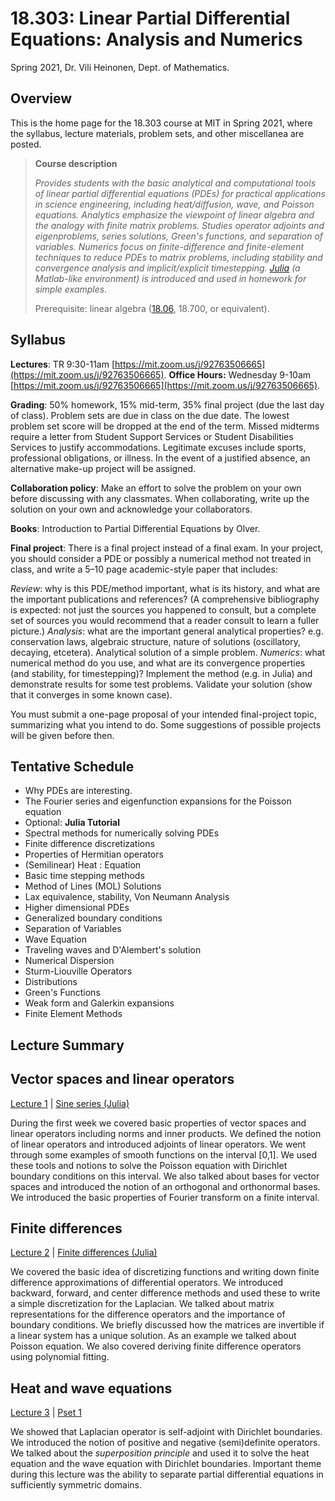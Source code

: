 # 18.303: Linear Partial Differential Equations: Analysis and Numerics

Spring 2021, Dr. Vili Heinonen, Dept. of Mathematics.

Overview
--------

This is the home page for the 18.303 course at MIT in Spring 2021, where the syllabus, lecture materials, problem sets, and other miscellanea are posted.

> **Course description**
>
> _Provides students with the basic analytical and computational tools of linear partial differential equations (PDEs) for practical applications in science engineering, including heat/diffusion, wave, and Poisson equations. Analytics emphasize the viewpoint of linear algebra and the analogy with finite matrix problems. Studies operator adjoints and eigenproblems, series solutions, Green's functions, and separation of variables. Numerics focus on finite-difference and finite-element techniques to reduce PDEs to matrix problems, including stability and convergence analysis and implicit/explicit timestepping. [Julia](http://julialang.org/) (a Matlab-like environment) is introduced and used in homework for simple examples._
>
> Prerequisite: linear algebra ([18.06](http://web.mit.edu/18.06), 18.700, or equivalent).

Syllabus
--------

**Lectures**: TR 9:30-11am [https://mit.zoom.us/j/92763506665](https://mit.zoom.us/j/92763506665). 
**Office Hours:** Wednesday 9-10am [https://mit.zoom.us/j/92763506665](https://mit.zoom.us/j/92763506665).

**Grading**: 50% homework, 15% mid-term, 35% final project
(due the last day of class). Problem sets are due in class on the due date.
The lowest problem set score will be dropped at the end of the term. Missed
midterms require a letter from Student Support Services or Student Disabilities
Services to justify accommodations. Legitimate excuses include sports,
professional obligations, or illness. In the event of a justified absence, an
alternative make-up project will be assigned.

**Collaboration policy**: Make an effort to solve the problem on your own before
discussing with any classmates. When collaborating, write up the solution on
your own and acknowledge your collaborators.

**Books**: Introduction to Partial Differential Equations by Olver.

**Final project**: There is a final project instead of a final exam. In your project,
you should consider a PDE or possibly a numerical
method not treated in class, and write a 5–10 page academic-style paper that
includes:

*Review*: why is this PDE/method important, what is its history, and what are
the important publications and references? (A comprehensive bibliography is
expected: not just the sources you happened to consult, but a complete set of
sources you would recommend that a reader consult to learn a fuller picture.)
*Analysis*: what are the important general analytical properties? e.g.
conservation laws, algebraic structure, nature of solutions (oscillatory,
decaying, etcetera). Analytical solution of a simple problem.
*Numerics*: what numerical method do you use, and what are its convergence
properties (and stability, for timestepping)? Implement the method (e.g. in
Julia) and demonstrate results for some test problems. Validate your solution
(show that it converges in some known case).

You must submit a one-page proposal of your intended final-project topic,
summarizing what you intend to do. Some suggestions of
possible projects will be given before then.

Tentative Schedule
--------------------

- Why PDEs are interesting.
- The Fourier series and eigenfunction expansions for the Poisson equation
- Optional: **Julia Tutorial**
- Spectral methods for numerically solving PDEs
- Finite difference discretizations
- Properties of Hermitian operators
- (Semilinear) Heat : Equation
- Basic time stepping methods
- Method of Lines (MOL) Solutions
- Lax equivalence, stability, Von Neumann Analysis
- Higher dimensional PDEs
- Generalized boundary conditions
- Separation of Variables
- Wave Equation
- Traveling waves and D'Alembert's solution
- Numerical Dispersion
- Sturm-Liouville Operators
- Distributions
- Green's Functions
- Weak form and Galerkin expansions
- Finite Element Methods

Lecture Summary
-------------------

## Vector spaces and linear operators
[Lecture 1](https://github.com/mitmath/18303/blob/master/lecture_notes/lecture01/lecture01.pdf) | [Sine series (Julia)](https://github.com/mitmath/18303/blob/master/julia/Sine-series.ipynb)

During the first week we covered basic properties of vector spaces and linear operators including norms and inner products. We defined the notion of linear operators and introduced adjoints of linear operators. We went through some examples of smooth functions on the interval \[0,1\]. We used these tools and notions to solve the Poisson equation with Dirichlet boundary conditions on this interval. We also talked about bases for vector spaces and introduced the notion of an orthogonal and orthonormal bases. We introduced the basic properties of Fourier transform on a finite interval.

## Finite differences
[Lecture 2](https://github.com/mitmath/18303/blob/master/lecture_notes/lecture02/lecture02.pdf) | [Finite differences (Julia)](https://github.com/mitmath/18303/blob/master/julia/finite_differences.ipynb)

We covered the basic idea of discretizing functions and writing down finite difference approximations of differential operators. We introduced backward, forward, and center difference methods and used these to write a simple discretization for the Laplacian. We talked about matrix representations for the difference operators and the importance of boundary conditions. We briefly discussed how the matrices are invertible if a linear system has a unique solution. As an example we talked about Poisson equation. We also covered deriving finite difference operators using polynomial fitting. 

## Heat and wave equations
[Lecture 3](https://github.com/mitmath/18303/blob/master/lecture_notes/lecture03/lecture03.pdf) | [Pset 1]()

We showed that Laplacian operator is self-adjoint with Dirichlet boundaries. We introduced the notion of positive and negative (semi)definite operators. We talked about the _superposition principle_ and used it to solve the heat equation and the wave equation with Dirichlet boundaries. Important theme during this lecture was the ability to separate partial differential equations in sufficiently symmetric domains. 